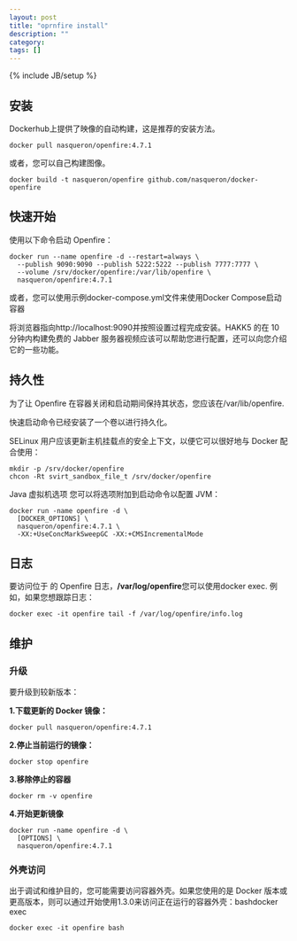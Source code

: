 ```yaml
---
layout: post
title: "oprnfire install"
description: ""
category: 
tags: []
---
```

{% include JB/setup %}


## 安装

Dockerhub上提供了映像的自动构建，这是推荐的安装方法。
```
docker pull nasqueron/openfire:4.7.1
```
或者，您可以自己构建图像。
```
docker build -t nasqueron/openfire github.com/nasqueron/docker-openfire
```

## 快速开始
使用以下命令启动 Openfire：
```
docker run --name openfire -d --restart=always \
  --publish 9090:9090 --publish 5222:5222 --publish 7777:7777 \
  --volume /srv/docker/openfire:/var/lib/openfire \
  nasqueron/openfire:4.7.1
```
或者，您可以使用示例docker-compose.yml文件来使用Docker Compose启动容器

将浏览器指向http://localhost:9090并按照设置过程完成安装。HAKK5 的在 10 分钟内构建免费的 Jabber 服务器视频应该可以帮助您进行配置，还可以向您介绍它的一些功能。

## 持久性
为了让 Openfire 在容器关闭和启动期间保持其状态，您应该在/var/lib/openfire.

快速启动命令已经安装了一个卷以进行持久化。

SELinux 用户应该更新主机挂载点的安全上下文，以便它可以很好地与 Docker 配合使用：
```
mkdir -p /srv/docker/openfire
chcon -Rt svirt_sandbox_file_t /srv/docker/openfire
```
Java 虚拟机选项
您可以将选项附加到启动命令以配置 JVM：
```
docker run -name openfire -d \
  [DOCKER_OPTIONS] \
  nasqueron/openfire:4.7.1 \
  -XX:+UseConcMarkSweepGC -XX:+CMSIncrementalMode
```

## 日志
要访问位于 的 Openfire 日志，**/var/log/openfire**您可以使用docker exec. 例如，如果您想跟踪日志：
```
docker exec -it openfire tail -f /var/log/openfire/info.log
```

## 维护
### 升级
要升级到较新版本：

**1.下载更新的 Docker 镜像：**
```
docker pull nasqueron/openfire:4.7.1
```

**2.停止当前运行的镜像：**
```
docker stop openfire
```
**3.移除停止的容器**
```
docker rm -v openfire
```

**4.开始更新镜像**
```
docker run -name openfire -d \
  [OPTIONS] \
  nasqueron/openfire:4.7.1
```

###  外壳访问
出于调试和维护目的，您可能需要访问容器外壳。如果您使用的是 Docker 版本或更高版本，则可以通过开始使用1.3.0来访问正在运行的容器外壳：bashdocker exec
```
docker exec -it openfire bash
```